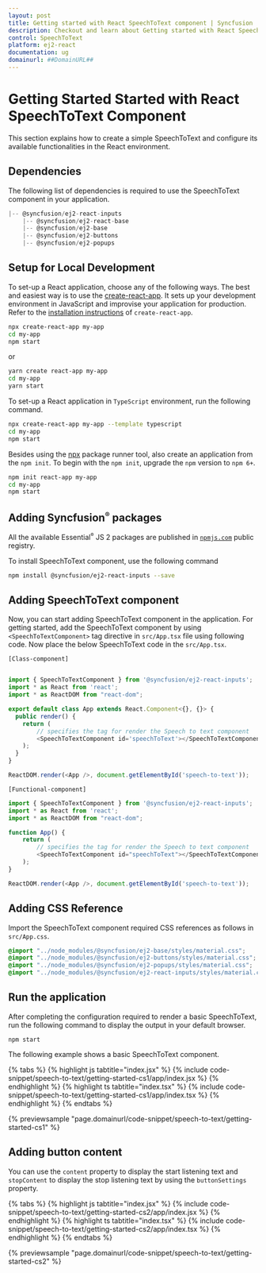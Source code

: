 ```yaml
---
layout: post
title: Getting started with React SpeechToText component | Syncfusion
description: Checkout and learn about Getting started with React SpeechToText component of Syncfusion Essential JS 2 and more details.
control: SpeechToText
platform: ej2-react
documentation: ug
domainurl: ##DomainURL##
---
```


# Getting Started Started with React SpeechToText Component

This section explains how to create a simple SpeechToText and configure its available functionalities in the React environment.

## Dependencies

The following list of dependencies is required to use the SpeechToText component in your application.

```js
|-- @syncfusion/ej2-react-inputs
    |-- @syncfusion/ej2-react-base
    |-- @syncfusion/ej2-base
    |-- @syncfusion/ej2-buttons
    |-- @syncfusion/ej2-popups
```

## Setup for Local Development

To set-up a React application, choose any of the following ways. The best and easiest way is to use the [create-react-app](https://github.com/facebook/create-react-app). It sets up your development environment in JavaScript and improvise your application for production. Refer to the [installation instructions](https://github.com/facebook/create-react-app#creating-an-app) of `create-react-app`.

```bash
npx create-react-app my-app
cd my-app
npm start
```

or

```bash
yarn create react-app my-app
cd my-app
yarn start
```

To set-up a React application in `TypeScript` environment, run the following command.

```bash
npx create-react-app my-app --template typescript
cd my-app
npm start
```

Besides using the [npx](https://medium.com/@maybekatz/introducing-npx-an-npm-package-runner-55f7d4bd282b) package runner tool, also create an application from the `npm init`. To begin with the `npm init`, upgrade the `npm` version to `npm 6+`.

```bash
npm init react-app my-app
cd my-app
npm start
```

## Adding Syncfusion<sup style="font-size:70%">&reg;</sup> packages

All the available Essential<sup style="font-size:70%">&reg;</sup> JS 2 packages are published in [`npmjs.com`](https://www.npmjs.com/~syncfusionorg) public registry.

To install SpeechToText component, use the following command

```bash
npm install @syncfusion/ej2-react-inputs --save
```

## Adding SpeechToText component

Now, you can start adding SpeechToText component in the application. For getting started, add the SpeechToText component by using `<SpeechToTextComponent>` tag directive in `src/App.tsx` file using following code. Now place the below SpeechToText code in the `src/App.tsx`.

`[Class-component]`

```ts

import { SpeechToTextComponent } from '@syncfusion/ej2-react-inputs';
import * as React from 'react';
import * as ReactDOM from "react-dom";

export default class App extends React.Component<{}, {}> {
  public render() {
    return (
        // specifies the tag for render the Speech to text component
        <SpeechToTextComponent id='speechToText'></SpeechToTextComponent>
    );
  }
}

ReactDOM.render(<App />, document.getElementById('speech-to-text'));
```

`[Functional-component]`

```ts
import { SpeechToTextComponent } from '@syncfusion/ej2-react-inputs';
import * as React from 'react';
import * as ReactDOM from "react-dom";

function App() {
    return (
        // specifies the tag for render the Speech to text component
        <SpeechToTextComponent id="speechToText"></SpeechToTextComponent>
    );
}

ReactDOM.render(<App />, document.getElementById('speech-to-text'));
```

## Adding CSS Reference

Import the SpeechToText component required CSS references as follows in `src/App.css`.

```css
@import "../node_modules/@syncfusion/ej2-base/styles/material.css";
@import "../node_modules/@syncfusion/ej2-buttons/styles/material.css";
@import "../node_modules/@syncfusion/ej2-popups/styles/material.css";
@import "../node_modules/@syncfusion/ej2-react-inputs/styles/material.css";
```
## Run the application

After completing the configuration required to render a basic SpeechToText, run the following command to display the output in your default browser.

```
npm start
```

The following example shows a basic SpeechToText component.

{% tabs %}
{% highlight js tabtitle="index.jsx" %}
{% include code-snippet/speech-to-text/getting-started-cs1/app/index.jsx %}
{% endhighlight %}
{% highlight ts tabtitle="index.tsx" %}
{% include code-snippet/speech-to-text/getting-started-cs1/app/index.tsx %}
{% endhighlight %}
{% endtabs %}

 {% previewsample "page.domainurl/code-snippet/speech-to-text/getting-started-cs1" %}

 ## Adding button content

 You can use the `content` property to display the start listening text and `stopContent` to display the stop listening text by using the `buttonSettings` property.

{% tabs %}
{% highlight js tabtitle="index.jsx" %}
{% include code-snippet/speech-to-text/getting-started-cs2/app/index.jsx %}
{% endhighlight %}
{% highlight ts tabtitle="index.tsx" %}
{% include code-snippet/speech-to-text/getting-started-cs2/app/index.tsx %}
{% endhighlight %}
{% endtabs %}

 {% previewsample "page.domainurl/code-snippet/speech-to-text/getting-started-cs2" %}